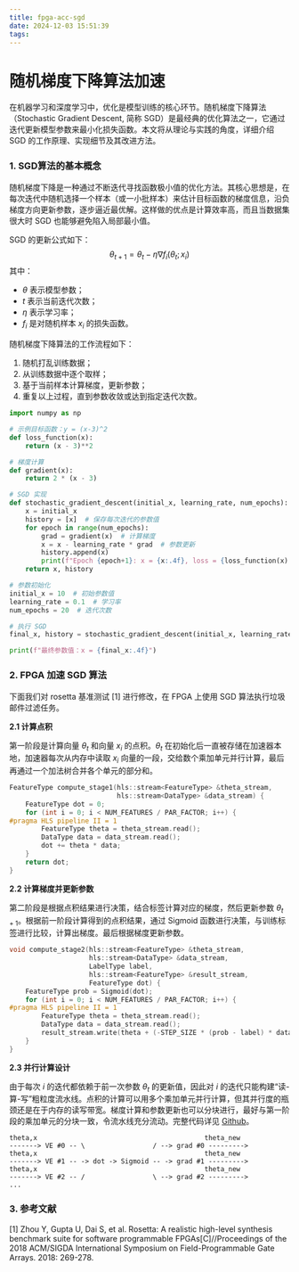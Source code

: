 ```yaml
---
title: fpga-acc-sgd
date: 2024-12-03 15:51:39
tags:
---
```


# 随机梯度下降算法加速

在机器学习和深度学习中，优化是模型训练的核心环节。随机梯度下降算法（Stochastic Gradient Descent, 简称 SGD）是最经典的优化算法之一，它通过迭代更新模型参数来最小化损失函数。本文将从理论与实践的角度，详细介绍 SGD 的工作原理、实现细节及其改进方法。



### 1. SGD算法的基本概念

随机梯度下降是一种通过不断迭代寻找函数极小值的优化方法。其核心思想是，在每次迭代中随机选择一个样本（或一小批样本）来估计目标函数的梯度信息，沿负梯度方向更新参数，逐步逼近最优解。这样做的优点是计算效率高，而且当数据集很大时 SGD 也能够避免陷入局部最小值。

SGD 的更新公式如下：
$$
\theta_{t+1} = \theta_t - \eta \nabla f_i(\theta_t;x_i)
$$
其中：

- $\theta$ 表示模型参数；
- $t$ 表示当前迭代次数；
- $\eta$ 表示学习率；
- $f_i$ 是对随机样本 $x_i$ 的损失函数。

随机梯度下降算法的工作流程如下：

1. 随机打乱训练数据；
2. 从训练数据中逐个取样；
3. 基于当前样本计算梯度，更新参数；
4. 重复以上过程，直到参数收敛或达到指定迭代次数。

```python
import numpy as np

# 示例目标函数：y = (x-3)^2
def loss_function(x):
    return (x - 3)**2

# 梯度计算
def gradient(x):
    return 2 * (x - 3)

# SGD 实现
def stochastic_gradient_descent(initial_x, learning_rate, num_epochs):
    x = initial_x
    history = [x]  # 保存每次迭代的参数值
    for epoch in range(num_epochs):
        grad = gradient(x)  # 计算梯度
        x = x - learning_rate * grad  # 参数更新
        history.append(x)
        print(f"Epoch {epoch+1}: x = {x:.4f}, loss = {loss_function(x):.4f}")
    return x, history

# 参数初始化
initial_x = 10  # 初始参数值
learning_rate = 0.1  # 学习率
num_epochs = 20  # 迭代次数

# 执行 SGD
final_x, history = stochastic_gradient_descent(initial_x, learning_rate, num_epochs)

print(f"最终参数值：x = {final_x:.4f}")
```



### 2. FPGA 加速 SGD 算法

下面我们对 rosetta 基准测试 [1] 进行修改，在 FPGA 上使用 SGD 算法执行垃圾邮件过滤任务。

**2.1 计算点积**

第一阶段是计算向量 $\theta_t$ 和向量 $x_i$ 的点积。$\theta_t$ 在初始化后一直被存储在加速器本地，加速器每次从内存中读取 $x_i$ 向量的一段，交给数个乘加单元并行计算，最后再通过一个加法树合并各个单元的部分和。

```c++
FeatureType compute_stage1(hls::stream<FeatureType> &theta_stream,
                           hls::stream<DataType> &data_stream) {
    FeatureType dot = 0;
    for (int i = 0; i < NUM_FEATURES / PAR_FACTOR; i++) {
#pragma HLS pipeline II = 1
        FeatureType theta = theta_stream.read();
        DataType data = data_stream.read();
        dot += theta * data;
    }
    return dot;
}
```

**2.2 计算梯度并更新参数**

第二阶段是根据点积结果进行决策，结合标签计算对应的梯度，然后更新参数 $\theta_{t+1}$。根据前一阶段计算得到的点积结果，通过 Sigmoid 函数进行决策，与训练标签进行比较，计算出梯度。最后根据梯度更新参数。

```c++
void compute_stage2(hls::stream<FeatureType> &theta_stream,
                    hls::stream<DataType> &data_stream,
                    LabelType label,
                    hls::stream<FeatureType> &result_stream,
                    FeatureType dot) {
    FeatureType prob = Sigmoid(dot);
    for (int i = 0; i < NUM_FEATURES / PAR_FACTOR; i++) {
#pragma HLS pipeline II = 1
        FeatureType theta = theta_stream.read();
        DataType data = data_stream.read();
        result_stream.write(theta + (-STEP_SIZE * (prob - label) * data));
    }
}
```

**2.3 并行计算设计**

由于每次 $i$ 的迭代都依赖于前一次参数 $\theta_t$ 的更新值，因此对 $i$ 的迭代只能构建“读-算-写”粗粒度流水线。点积的计算可以用多个乘加单元并行计算，但其并行度的瓶颈还是在于内存的读写带宽。梯度计算和参数更新也可以分块进行，最好与第一阶段的乘加单元的分块一致，令流水线充分流动。完整代码详见 [Github](https://github.com/WenbinTeng/Terris/tree/main/app/spam-filter)。

```
theta,x                                          theta_new
-------> VE #0 -- \                 / --> grad #0 --------->
theta,x                                          theta_new
-------> VE #1 -- -> dot -> Sigmoid -- -> grad #1 --------->
theta,x                                          theta_new
-------> VE #2 -- /                 \ --> grad #2 --------->
...
```



### 3. 参考文献

[1] Zhou Y, Gupta U, Dai S, et al. Rosetta: A realistic high-level synthesis benchmark suite for software programmable FPGAs[C]//Proceedings of the 2018 ACM/SIGDA International Symposium on Field-Programmable Gate Arrays. 2018: 269-278.
